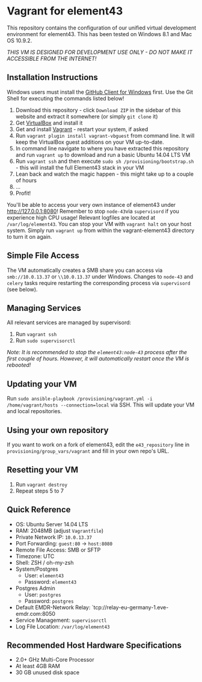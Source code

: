 Vagrant for element43
=====================

This repository contains the configuration of our unified virtual development environment for element43. This has been tested on Windows 8.1 and Mac OS 10.9.2.

*THIS VM IS DESIGNED FOR DEVELOPMENT USE ONLY - DO NOT MAKE IT ACCESSIBLE FROM THE INTERNET!*

Installation Instructions
-------------------------

Windows users must install the [GitHub Client for Windows](https://windows.github.com) first. Use the Git Shell for executing the commands listed below!

1. Download this repository - click `Download ZIP` in the sidebar of this website and extract it somewhere (or simply `git clone` it)
2. Get [VirtualBox](https://www.virtualbox.org/wiki/Downloads) and install it
3. Get and install [Vagrant](http://www.vagrantup.com/downloads.html) - restart your system, if asked
4. Run `vagrant plugin install vagrant-vbguest` from command line. It will keep the VirtualBox guest additions on your VM up-to-date.
5. In command line navigate to where you have extracted this repository and run `vagrant up` to download and run a basic Ubuntu 14.04 LTS VM
6. Run `vagrant ssh` and then execute `sudo sh /provisioning/bootstrap.sh` - this will install the full Element43 stack in your VM
7. Lean back and watch the magic happen - this might take up to a couple of hours
8. ...
9. Profit!

You'll be able to access your very own instance of element43 under http://127.0.0.1:8080! Remember to stop `node-43`via `supervisord` if you experience high CPU usage! Relevant logfiles are located at `/var/log/element43`. You can stop your VM with `vagrant halt` on your host system. Simply run `vagrant up` from within the vagrant-element43 directory to turn it on again.


Simple File Access
------------------

The VM automatically creates a SMB share you can access via `smb://10.0.13.37` or `\\10.0.13.37` under Windows. Changes to `node-43` and `celery` tasks require restarting the corresponding process via `supervisord` (see below).

Managing Services
-----------------

All relevant services are managed by supervisord:

1. Run `vagrant ssh`
2. Run `sudo supervisorctl`

*Note: It is recommended to stop the `element43:node-43` process after the first couple of hours. However, it will automatically restart once the VM is rebooted!*

Updating your VM
----------------

Run `sudo ansible-playbook /provisioning/vagrant.yml -i /home/vagrant/hosts --connection=local` via SSH. This will update your VM and local repositories.

Using your own repository
-------------------------
If you want to work on a fork of element43, edit the `e43_repository` line in `provisioning/group_vars/vagrant` and fill in your own repo's URL.

Resetting your VM
-----------------

1. Run `vagrant destroy`
2. Repeat steps 5 to 7

Quick Reference
---------------

* OS: Ubuntu Server 14.04 LTS
* RAM: 2048MB (adjust `Vagrantfile`)
* Private Network IP: `10.0.13.37`
* Port Forwarding: `guest:80` -> `host:8080`
* Remote File Access: SMB or SFTP
* Timezone: UTC
* Shell: ZSH / oh-my-zsh
* System/Postgres 
    * User: `element43` 
    * Password: `element43`
* Postgres Admin
    * User: `postgres`
    * Password: `postgres`
* Default EMDR-Network Relay: `tcp://relay-eu-germany-1.eve-emdr.com:8050
* Service Management: `supervisorctl`
* Log File Location: `/var/log/element43`

Recommended Host Hardware Specifications
----------------------------------------

* 2.0+ GHz Multi-Core Processor
* At least 4GB RAM
* 30 GB unused disk space
